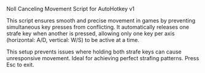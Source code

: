 
Noll Canceling Movement Script for AutoHotkey v1

This script ensures smooth and precise movement in games by preventing simultaneous key presses from conflicting. It automatically releases one strafe key when another is pressed, allowing only one key per axis (horizontal: A/D, vertical: W/S) to be active at a time.

This setup prevents issues where holding both strafe keys can cause unresponsive movement. Ideal for achieving perfect strafing patterns. Press Esc to exit.

